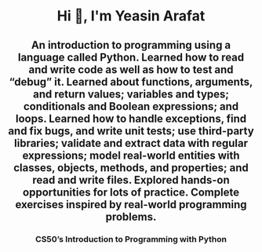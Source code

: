 <h1 align="center">Hi 👋, I'm Yeasin Arafat</h1>
<h2 align="center">An introduction to programming using a language called Python. Learned how to read and write code as well as how to test and “debug” it. Learned about functions, arguments, and return values; variables and types; conditionals and Boolean expressions; and loops. Learned how to handle exceptions, find and fix bugs, and write unit tests; use third-party libraries; validate and extract data with regular expressions; model real-world entities with classes, objects, methods, and properties; and read and write files. Explored hands-on opportunities for lots of practice. Complete exercises inspired by real-world programming problems.</h2>
<h3 align="center"> CS50’s Introduction to Programming with Python</h3>
